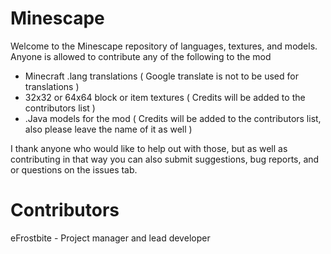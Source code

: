 # Minescape
Welcome to the Minescape repository of languages, textures, and models. Anyone is allowed to contribute any of the following to the mod
* Minecraft .lang translations ( Google translate is not to be used for translations )
* 32x32 or 64x64 block or item textures ( Credits will be added to the contributors list )
* .Java models for the mod ( Credits will be added to the contributors list, also please leave the name of it as well )

I thank anyone who would like to help out with those, but as well as contributing in that way you can also submit 
suggestions, bug reports, and or questions on the issues tab.

# Contributors
eFrostbite - Project manager and lead developer

